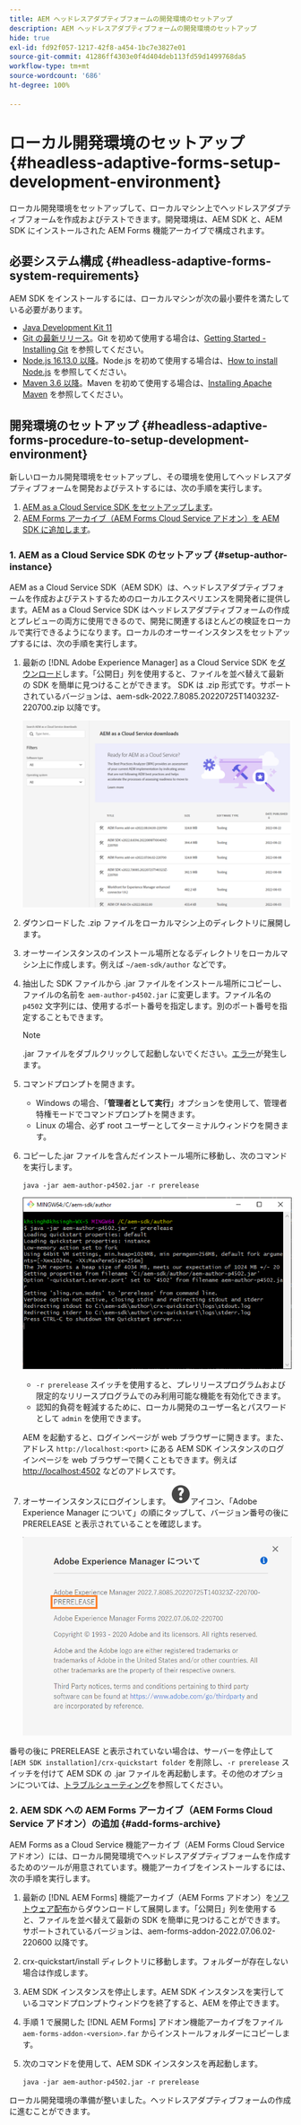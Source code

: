 ```yaml
---
title: AEM ヘッドレスアダプティブフォームの開発環境のセットアップ
description: AEM ヘッドレスアダプティブフォームの開発環境のセットアップ
hide: true
exl-id: fd92f057-1217-42f8-a454-1bc7e3827e01
source-git-commit: 41286ff4303e0f4d404deb113fd59d1499768da5
workflow-type: tm+mt
source-wordcount: '686'
ht-degree: 100%

---
```



# ローカル開発環境のセットアップ {#headless-adaptive-forms-setup-development-environment}

ローカル開発環境をセットアップして、ローカルマシン上でヘッドレスアダプティブフォームを作成およびテストできます。開発環境は、AEM SDK と、AEM SDK にインストールされた AEM Forms 機能アーカイブで構成されます。
<!--
 After a Headless adaptive form or related assets are ready on the local development environment, you can deploy the Headless adaptive form application to your publishing environment. -- >

You require knowledge to build application using react, Git, and Maven to use Headless adaptive forms.

<!-- 

### Download the latest version of AEM as a Cloud Service SDK or Forms feature archive (AEM Forms add-on) from Software Distribution {#software-distribution}

To download the supported version of Adobe Experience Manager as a Cloud Service SDK or Forms feature archive (AEM Forms add-on):

1. Log in to [Software Distribution](https://experience.adobe.com/#/downloads) portal with your Adobe ID.

    >[!NOTE]
    >
    > Your Adobe Organization must be provisioned for AEM as a Cloud Service to download the AEM as a Cloud Service SDK.

1. Navigate to the **[!UICONTROL AEM as a Cloud Service]** tab.
1. Sort by published date in descending order.
1. Click on the latest Adobe Experience Manager as a Cloud Service SDK or Forms feature archive (AEM Forms add-on).
1. Review and accept the EULA. Tap the **[!UICONTROL Download]** button. -->

## 必要システム構成 {#headless-adaptive-forms-system-requirements}

AEM SDK をインストールするには、ローカルマシンが次の最小要件を満たしている必要があります。

* [Java Development Kit 11](https://experience.adobe.com/#/downloads/content/software-distribution/jp/general.html?1_group.propertyvalues.property=.%2Fjcr%3Acontent%2Fmetadata%2Fdc%3AsoftwareType&amp;1_group.propertyvalues.operation=equals&amp;1_group.propertyvalues.0_values=software-type%3Atooling&amp;fulltext=Oracle%7E+JDK%7E+11%7E&amp;orderby=%40jcr%3Acontent%2Fjcr%3AlastModified&amp;orderby.sort=desc&amp;layout=list&amp;p.offset=0&amp;p.limit=14)
* [Git の最新リリース](https://git-scm.com/downloads)。Git を初めて使用する場合は、[Getting Started - Installing Git](https://git-scm.com/book/en/v2/Getting-Started-Installing-Git) を参照してください。
* [Node.js 16.13.0 以降](https://nodejs.org/ja/download/)。Node.js を初めて使用する場合は、[How to install Node.js](https://nodejs.dev/en/learn/how-to-install-nodejs) を参照してください。
* [Maven 3.6 以降](https://maven.apache.org/download.cgi)。Maven を初めて使用する場合は、[Installing Apache Maven](https://maven.apache.org/install.html) を参照してください。

## 開発環境のセットアップ {#headless-adaptive-forms-procedure-to-setup-development-environment}

新しいローカル開発環境をセットアップし、その環境を使用してヘッドレスアダプティブフォームを開発およびテストするには、次の手順を実行します。

1. [AEM as a Cloud Service SDK をセットアップします](#setup-author-instance)。
1. [AEM Forms アーカイブ（AEM Forms Cloud Service アドオン）を AEM SDK に追加します](#add-forms-archive)。

<!--

1. (Optional) [Add Forms-specific users to your local Author instance](#configure-users-and-permissions).
1. (Optional) Install [Adaptive forms builder extension for Microsoft Visual Studio Code](#microsoft-visual-studio-code-extension-for-headless-adaptive-forms). 

-->

### 1. AEM as a Cloud Service SDK のセットアップ {#setup-author-instance}

AEM as a Cloud Service SDK（AEM SDK）は、ヘッドレスアダプティブフォームを作成およびテストするためのローカルエクスペリエンスを開発者に提供します。AEM as a Cloud Service SDK はヘッドレスアダプティブフォームの作成とプレビューの両方に使用できるので、開発に関連するほとんどの検証をローカルで実行できるようになります。ローカルのオーサーインスタンスをセットアップするには、次の手順を実行します。

1. 最新の [!DNL Adobe Experience Manager] as a Cloud Service SDK を[ダウンロード](https://experience.adobe.com/#/downloads/content/software-distribution/jp/aemcloud.html)します。「公開日」列を使用すると、ファイルを並べ替えて最新の SDK を簡単に見つけることができます。
SDK は .zip 形式です。サポートされているバージョンは、aem-sdk-2022.7.8085.20220725T140323Z-220700.zip 以降です。

   ![ソフトウェア配布ポータルからの AEM Cloud Service SDK のダウンロード](assets/software-distribution.png)


1. ダウンロードした .zip ファイルをローカルマシン上のディレクトリに展開します。
1. オーサーインスタンスのインストール場所となるディレクトリをローカルマシン上に作成します。例えば `~/aem-sdk/author` などです。
1. 抽出した SDK ファイルから .jar ファイルをインストール場所にコピーし、ファイルの名前を `aem-author-p4502.jar` に変更します。ファイル名の `p4502` 文字列には、使用するポート番号を指定します。別のポート番号を指定することもできます。

   >[!NOTE]
   >
   > .jar ファイルをダブルクリックして起動しないでください。[エラー](https://experienceleague.adobe.com/docs/experience-manager-learn/cloud-service/local-development-environment-set-up/aem-runtime.html?lang=ja#troubleshooting-double-click)が発生します。

1. コマンドプロンプトを開きます。
   * Windows の場合、「**管理者として実行**」オプションを使用して、管理者特権モードでコマンドプロンプトを開きます。
   * Linux の場合、必ず root ユーザーとしてターミナルウィンドウを開きます。

1. コピーした.jar ファイルを含んだインストール場所に移動し、次のコマンドを実行します。

   `java -jar aem-author-p4502.jar -r prerelease`

   ![ソフトウェア配布ポータルからの AEM Cloud Service SDK のダウンロード](assets/install-sdk.png)

   * `-r prerelease` スイッチを使用すると、プレリリースプログラムおよび限定的なリリースプログラムでのみ利用可能な機能を有効化できます。
   * 認知的負荷を軽減するために、ローカル開発のユーザー名とパスワードとして `admin` を使用できます。

   AEM を起動すると、ログインページが web ブラウザーに開きます。また、アドレス `http://localhost:<port>` にある AEM SDK インスタンスのログインページを web ブラウザーで開くこともできます。例えば [http://localhost:4502](http://localhost:4502) などのアドレスです。

1. オーサーインスタンスにログインします。![ヘルプ](/help/assets/Help-icon.svg)アイコン、「Adobe Experience Manager について」の順にタップして、バージョン番号の後に PRERELEASE と表示されていることを確認します。

   ![ヘルプ](/help/assets/prerelease.png)

番号の後に PRERELEASE と表示されていない場合は、サーバーを停止して `[AEM SDK installation]/crx-quickstart folder` を削除し、`-r prerelease` スイッチを付けて AEM SDK の .jar ファイルを再起動します。その他のオプションについては、[トラブルシューティング](/help/troubleshooting.md)を参照してください。

### 2. AEM SDK への AEM Forms アーカイブ（AEM Forms Cloud Service アドオン）の追加 {#add-forms-archive}

AEM Forms as a Cloud Service 機能アーカイブ（AEM Forms Cloud Service アドオン）には、ローカル開発環境でヘッドレスアダプティブフォームを作成するためのツールが用意されています。機能アーカイブをインストールするには、次の手順を実行します。

1. 最新の [!DNL AEM Forms] 機能アーカイブ（AEM Forms アドオン）を[ソフトウェア配布](https://experience.adobe.com/#/downloads/content/software-distribution/en/aemcloud.html?fulltext=AEM*+Forms*+add*+on*&amp;orderby=%40jcr%3Acontent%2Fjcr%3AlastModified&amp;orderby.sort=desc&amp;layout=list&amp;p.offset=0&amp;p.limit=20)からダウンロードして展開します。「公開日」列を使用すると、ファイルを並べ替えて最新の SDK を簡単に見つけることができます。サポートされているバージョンは、aem-forms-addon-2022.07.06.02-220600 以降です。

1. crx-quickstart/install ディレクトリに移動します。フォルダーが存在しない場合は作成します。
1. AEM SDK インスタンスを停止します。AEM SDK インスタンスを実行しているコマンドプロンプトウィンドウを終了すると、AEM を停止できます。
1. 手順 1 で展開した [!DNL AEM Forms] アドオン機能アーカイブをファイル `aem-forms-addon-<version>.far` からインストールフォルダーにコピーします。
1. 次のコマンドを使用して、AEM SDK インスタンスを再起動します。

   `java -jar aem-author-p4502.jar -r prerelease`

<!-- 

### 3. (Optional) Configure users and permissions {#configure-users-and-permissions}

Create seperate user accounts for Form Developer, Form Practitioner, and end users. These account help you test Headless adaptive forms for various types of users. To create a user account and add roles to the account:

1. Login to your AEM SDK instance.
1. Go to Tools > Security > Users and tap Create. The Create New User wizard opens.
1. In the details tab, specify an ID and Password. All other fields are optional. It is recommended to provide name and an email address.
1. In the Groups tab, search and select user-groups for a user depending on their role. The table below lists all types of users and pre-defined groups for each type of forms users based on their role:
  
    | User Type | AEM Group |
    |---|---|
    | Form developer | [!DNL forms-users] (AEM Forms Users), [!DNL template-authors], [!DNL workflow-users], [!DNL workflow-editors], and [!DNL fdm-authors]  |
    | Customer Experience Lead or UX Designer| [!DNL forms-users], [!DNL template-authors]|
    | AEM administrator | [!DNL aem-administrators], [!DNL fd-administrators] |
    | End user| When a user must log in to view and submit an Adaptive Form, add such users to [!DNL forms-users] group. </br> When no user authentication is required to access Adaptive Forms, do not assign any group to such users.|

<!-- ### 4. (Optional) Install Visual Studio Code extension for Headless adaptive forms {#microsoft-visual-studio-code-extension-for-headless-adaptive-forms}

You can use any IDE for developing Headless adaptive forms. Adobe provides an extension for Microsoft&reg;reg; Visual Studio Code to make it easier for you to navigate structure and develop Headless adaptive forms. The extension adds adaptive forms related IntelliSense capabilities and helps auto-complete Headless adaptive forms JSON syntax. It also adds a panel, titled Forms Tree, to help navigate structure of Headless adaptive form. To use the extension: 

1. Ensure [Microsoft Visual Studio Code 1.62.0 or later](https://code.visualstudio.com/docs/supporting/FAQ#_how-do-i-find-the-version) is installed. If you have an older version or no version installed, download the latest version from [Microsoft Website](https://code.visualstudio.com/docs/setup/setup-overview)
   >[!NOTE]
   >
   >
   > To use Visual Studio from command line on macOS, see [Launching from the command line](https://code.visualstudio.com/docs/setup/mac#_launching-from-the-command-line).

1. Download the [Adaptive forms builder extension](/help/assets/adaptive-form-builder-0.12.0.vsix).

1. Navigate the directory containing the *adaptive-form-builder-[version].vsix* file.

1. Run the following command or see [Install from a VSIX](https://code.visualstudio.com/docs/editor/extension-marketplace#_install-from-a-vsix) article for detailed instructions to install a Visual Studio Code extension from a VSIX file:

    `code -–install-extension adaptive-form-builder-[version].vsix`

    </br> Replace the [version] with actual version of the extension. For example, `code -–install-extension adaptive-form-builder-0.12.0.vsix`

    </br> 

    ![Installing extension](/help/assets/install-extension.png)

<!-- ## Create and setup a react app

Adaptive forms renderer component is a react based component. It requires a react app to run and render a Headless adaptive form. To create and setup react app:

1. Open terminal in Visual Studio code and run the following command to create a react app and installs all related dependencies:

    ```shell
    npx create-react-app [react-app-name] --scripts-version 4.0.3 --template typescript
    ```

    Where [react-app-name] represents name of the project, script version is 4.0.3, and template of type typescript. For example, the following command creates a react app named *headless-forms-demo*.

    ```shell
    npx create-react-app headless-forms-demo --scripts-version 4.0.3 --template typescript
    ```

    It may take some time to create the react app and install all the dependencies. The command creates an empty react app with latest version of react and react-dom dependencies. It does not have any artifacts related to adaptive forms renderer component.

1. Adaptive forms renderer component is based on react spectrum and requires react 16.0.0 and react-dom 16.0.0. To install react 16.0.0 and related dependencies:
    1. Open the Visual Studio code terminal Window or command prompt.
    1. Navigate to the directory of react project.  
    1. Run the following command:

        ```shell
        npm install --save react@16.0.0 react-dom@16.14.0 -force
        ```

1. Run the following command to install adaptive forms renderer component related dependencies:

    ```shell
    npm i --save @aemforms/forms-super-component @aemforms/forms-react-core-components @aemforms/forms-super-component @adobe/react-spectrum @react/react-spectrum
    ```

<!-- 1. Install dependencies for adaptive forms renderer component. Packages for these dependencies are available in Adobe Artifactory. To authenticate with Adobe Artifactory and install dependencies for adaptive forms renderer component:

    1. Create environment variables ARTIFACTORY_USER and ARTIFACTORY_API_TOKEN. The ARTIFACTORY_USER stores Adobe LDAP username and ARTIFACTORY_API_TOKEN stores your [Adobe Artifactory token](https://wiki.corp.adobe.com/display/Artifactory/API+Keys)

    1. Run the following command to set NPM_TOKEN and NPM_EMAIL tokens:

        ```shell

        auth=$(curl -s -u${ARTIFACTORY_USER}:${ARTIFACTORY_API_TOKEN} https://artifactory.corp.adobe.com/artifactory/api/npm/auth)
        export NPM_TOKEN=$(echo "${auth}" | grep "_auth" | awk -F " " '{ print $3 }')
        export NPM_EMAIL=$(echo "${auth}" | grep "email" | awk -F " " '{ print $3 }')
        ```

        These tokens are required to communicated with Adobe Artifactory.

    1. Create a .npmrc file in the react project.

        ![.npmrc file](/help/assets/npmrc.png)

    1. Add the following code to the file:

        ```shell
        @aemforms:registry=https://artifactory.corp.adobe.com/artifactory/api/npm/npm-aem-release/
        @react:registry=https://artifactory.corp.adobe.com/artifactory/api/npm/npm-react-release/
        @quarry:registry=https://artifactory.corp.adobe.com/artifactory/api/npm/npm-adobe-release-local/
        //artifactory.corp.adobe.com/artifactory/api/npm/npm-adobe-release-loca/:_auth=${NPM_TOKEN}
        //artifactory.corp.adobe.com/artifactory/api/npm/npm-aem-release/:_auth=${NPM_TOKEN}
        //artifactory.corp.adobe.com/artifactory/api/npm/npm-react-release/:_auth=${NPM_TOKEN}
        _auth=${NPM_TOKEN}
        email=${NPM_EMAIL}
        always-auth=true
        ```

        It defines the antifactory repositories to use for Headless adaptive forms, react, and quarry related scope.
    1. Run the following command to install adaptive forms renderer component related dependencies:

    ```shell
    npm i --save @aemforms/crispr-react-bindings @aemforms/crispr-react-core-components @adobe/react-spectrum @react/react-spectrum
    ```
 
-->
ローカル開発環境の準備が整いました。ヘッドレスアダプティブフォームの作成に進むことができます。
